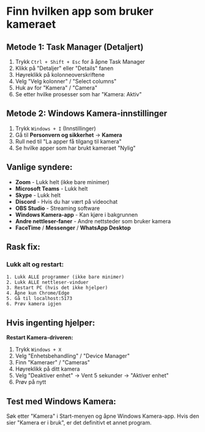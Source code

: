 # Finn hvilken app som bruker kameraet

## Metode 1: Task Manager (Detaljert)

1. Trykk `Ctrl + Shift + Esc` for å åpne Task Manager
2. Klikk på "Detaljer" eller "Details" fanen
3. Høyreklikk på kolonneoverskriftene
4. Velg "Velg kolonner" / "Select columns"
5. Huk av for "Kamera" / "Camera"
6. Se etter hvilke prosesser som har "Kamera: Aktiv"

## Metode 2: Windows Kamera-innstillinger

1. Trykk `Windows + I` (Innstillinger)
2. Gå til **Personvern og sikkerhet** → **Kamera**
3. Rull ned til "La apper få tilgang til kamera"
4. Se hvilke apper som har brukt kameraet "Nylig"

## Vanlige syndere:

- **Zoom** - Lukk helt (ikke bare minimer)
- **Microsoft Teams** - Lukk helt
- **Skype** - Lukk helt
- **Discord** - Hvis du har vært på videochat
- **OBS Studio** - Streaming software
- **Windows Kamera-app** - Kan kjøre i bakgrunnen
- **Andre nettleser-faner** - Andre nettsteder som bruker kamera
- **FaceTime** / **Messenger** / **WhatsApp Desktop**

## Rask fix:

### Lukk alt og restart:
```
1. Lukk ALLE programmer (ikke bare minimer)
2. Lukk ALLE nettleser-vinduer
3. Restart PC (hvis det ikke hjelper)
4. Åpne kun Chrome/Edge
5. Gå til localhost:5173
6. Prøv kamera igjen
```

## Hvis ingenting hjelper:

**Restart Kamera-driveren:**
1. Trykk `Windows + X`
2. Velg "Enhetsbehandling" / "Device Manager"
3. Finn "Kameraer" / "Cameras"
4. Høyreklikk på ditt kamera
5. Velg "Deaktiver enhet" → Vent 5 sekunder → "Aktiver enhet"
6. Prøv på nytt

## Test med Windows Kamera:

Søk etter "Kamera" i Start-menyen og åpne Windows Kamera-app.
Hvis den sier "Kamera er i bruk", er det definitivt et annet program.

